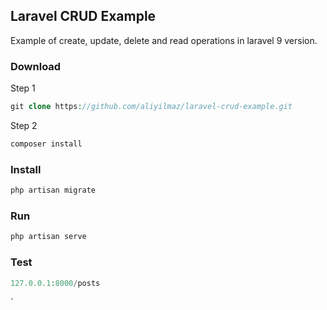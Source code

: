 ## Laravel CRUD Example

Example of create, update, delete and read operations in laravel 9 version.

### Download

Step 1
```php
git clone https://github.com/aliyilmaz/laravel-crud-example.git
```
Step 2
```php
composer install
```

### Install
```php
php artisan migrate
```

### Run
```php
php artisan serve
```

### Test
```php
127.0.0.1:8000/posts
```
`
